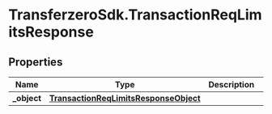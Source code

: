 # TransferzeroSdk.TransactionReqLimitsResponse

## Properties
Name | Type | Description | Notes
------------ | ------------- | ------------- | -------------
**_object** | [**TransactionReqLimitsResponseObject**](TransactionReqLimitsResponseObject.md) |  | [optional] 


